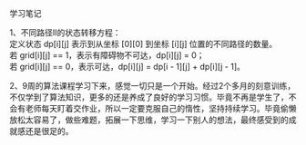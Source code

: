学习笔记

1、不同路径II的状态转移方程：  
定义状态 dp[i][j] 表示到从坐标 [0][0] 到坐标 [i][j] 位置的不同路径的数量。  
若 grid[i][j] == 1，表示有障碍物不可达，dp[i][j] = 0；  
若 grid[i][j] == 0，表示可达，dp[i][j] = dp[i - 1][j] + dp[i][j - 1]。

2、9周的算法课程学习下来，感觉一切只是一个开始。经过2个多月的刻意训练，不仅学到了算法知识，更多的还是养成了良好的学习习惯。毕竟不再是学生了，不会有老师每天盯着交作业，所以一定要克服自己的惰性，坚持持续学习。毕竟偷懒放松太容易了，做些难题，拓展一下思维，学习一下别人的想法，最终感受到的成就感还是很足的。